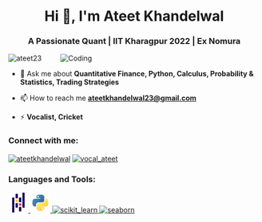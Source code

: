 <h1 align="center">Hi 👋, I'm Ateet Khandelwal</h1>
<h3 align="center">A Passionate Quant | IIT Kharagpur 2022 | Ex Nomura</h3>

<img align="right" alt="Coding" width="400" src="https://miro.medium.com/v2/resize:fit:602/1*ds3lwPLEpm1cwg6atgfHNA.jpeg">

<p align="left"> <img src="https://komarev.com/ghpvc/?username=ateet23&label=Profile%20views&color=0e75b6&style=flat" alt="ateet23" /> </p>

- 💬 Ask me about **Quantitative Finance, Python, Calculus, Probability & Statistics, Trading Strategies**

- 📫 How to reach me **ateetkhandelwal23@gmail.com**

- ⚡ **Vocalist, Cricket**

<h3 align="left">Connect with me:</h3>
<p align="left">
<a href="https://linkedin.com/in/ateet-khandelwal-998919168" target="blank"><img align="center" src="https://raw.githubusercontent.com/rahuldkjain/github-profile-readme-generator/master/src/images/icons/Social/linked-in-alt.svg" alt="ateetkhandelwal" height="30" width="40" /></a>
<a href="https://instagram.com/vocal_ateet" target="blank"><img align="center" src="https://raw.githubusercontent.com/rahuldkjain/github-profile-readme-generator/master/src/images/icons/Social/instagram.svg" alt="vocal_ateet" height="30" width="40" /></a>
</p>

<h3 align="left">Languages and Tools:</h3>
<p align="left"> <a href="https://pandas.pydata.org/" target="_blank" rel="noreferrer"> <img src="https://raw.githubusercontent.com/devicons/devicon/2ae2a900d2f041da66e950e4d48052658d850630/icons/pandas/pandas-original.svg" alt="pandas" width="40" height="40"/> </a> <a href="https://www.python.org" target="_blank" rel="noreferrer"> <img src="https://raw.githubusercontent.com/devicons/devicon/master/icons/python/python-original.svg" alt="python" width="40" height="40"/> </a> <a href="https://scikit-learn.org/" target="_blank" rel="noreferrer"> <img src="https://upload.wikimedia.org/wikipedia/commons/0/05/Scikit_learn_logo_small.svg" alt="scikit_learn" width="40" height="40"/> </a> <a href="https://seaborn.pydata.org/" target="_blank" rel="noreferrer"> <img src="https://seaborn.pydata.org/_images/logo-mark-lightbg.svg" alt="seaborn" width="40" height="40"/> </a> </p>
